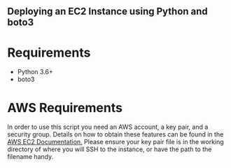 ## Deploying an EC2 Instance using Python and boto3
# Requirements
* Python 3.6+
* boto3

# AWS Requirements
In order to use this script you need an AWS account, a key pair, and a security group. Details on how to obtain these features can be found in the [AWS EC2 Documentation.](https://docs.aws.amazon.com/AWSEC2/latest/UserGuide/get-set-up-for-amazon-ec2.html) Please ensure your key pair file is in the working directory of where you will SSH to the instance, or have the path to the filename handy.

